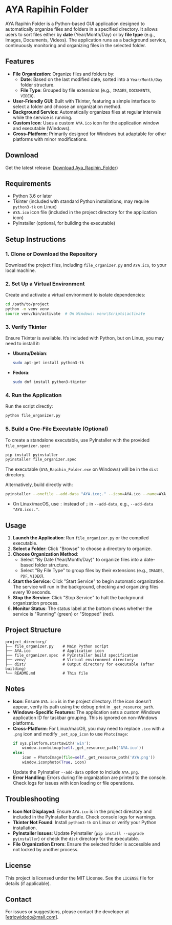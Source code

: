 # AYA Rapihin Folder

AYA Rapihin Folder is a Python-based GUI application designed to automatically organize files and folders in a specified directory. It allows users to sort files either by **date** (Year/Month/Day) or by **file type** (e.g., Images, Documents, Videos). The application runs as a background service, continuously monitoring and organizing files in the selected folder.

## Features
- **File Organization**: Organize files and folders by:
  - **Date**: Based on the last modified date, sorted into a `Year/Month/Day` folder structure.
  - **File Type**: Grouped by file extensions (e.g., `IMAGES`, `DOCUMENTS`, `VIDEO`).
- **User-Friendly GUI**: Built with Tkinter, featuring a simple interface to select a folder and choose an organization method.
- **Background Service**: Automatically organizes files at regular intervals while the service is running.
- **Custom Icon**: Uses a custom `AYA.ico` icon for the application window and executable (Windows).
- **Cross-Platform**: Primarily designed for Windows but adaptable for other platforms with minor modifications.
  
## Download
Get the latest release: [Download Aya_Rapihin_Folder](https://www.mediafire.com/file/kwjgtdmd19usnam/AYA_Rapihin_Folder.exe/file))

## Requirements
- Python 3.6 or later
- Tkinter (included with standard Python installations; may require `python3-tk` on Linux)
- `AYA.ico` icon file (included in the project directory for the application icon)
- PyInstaller (optional, for building the executable)

## Setup Instructions

### 1. Clone or Download the Repository
Download the project files, including `file_organizer.py` and `AYA.ico`, to your local machine.

### 2. Set Up a Virtual Environment
Create and activate a virtual environment to isolate dependencies:
```bash
cd /path/to/project
python -m venv venv
source venv/bin/activate  # On Windows: venv\Scripts\activate
```

### 3. Verify Tkinter
Ensure Tkinter is available. It’s included with Python, but on Linux, you may need to install it:
- **Ubuntu/Debian**:
  ```bash
  sudo apt-get install python3-tk
  ```
- **Fedora**:
  ```bash
  sudo dnf install python3-tkinter
  ```

### 4. Run the Application
Run the script directly:
```bash
python file_organizer.py
```

### 5. Build a One-File Executable (Optional)
To create a standalone executable, use PyInstaller with the provided `file_organizer.spec`:
```bash
pip install pyinstaller
pyinstaller file_organizer.spec
```
The executable (`AYA_Rapihin_Folder.exe` on Windows) will be in the `dist` directory.

Alternatively, build directly with:
```bash
pyinstaller --onefile --add-data "AYA.ico;." --icon=AYA.ico --name=AYA_Rapihin_Folder --noconsole file_organizer.py
```
- On Linux/macOS, use `:` instead of `;` in `--add-data`, e.g., `--add-data "AYA.ico:."`.

## Usage
1. **Launch the Application**: Run `file_organizer.py` or the compiled executable.
2. **Select a Folder**: Click "Browse" to choose a directory to organize.
3. **Choose Organization Method**:
   - Select "By Date (Year/Month/Day)" to organize files into a date-based folder structure.
   - Select "By File Type" to group files by their extensions (e.g., `IMAGES`, `PDF`, `VIDEO`).
4. **Start the Service**: Click "Start Service" to begin automatic organization. The service will run in the background, checking and organizing files every 10 seconds.
5. **Stop the Service**: Click "Stop Service" to halt the background organization process.
6. **Monitor Status**: The status label at the bottom shows whether the service is "Running" (green) or "Stopped" (red).

## Project Structure
```
project_directory/
├── file_organizer.py    # Main Python script
├── AYA.ico              # Application icon
├── file_organizer.spec  # PyInstaller build specification
├── venv/                # Virtual environment directory
├── dist/                # Output directory for executable (after building)
└── README.md            # This file
```

## Notes
- **Icon**: Ensure `AYA.ico` is in the project directory. If the icon doesn’t appear, verify its path using the debug print in `_get_resource_path`.
- **Windows-Specific Features**: The application sets a custom Windows application ID for taskbar grouping. This is ignored on non-Windows platforms.
- **Cross-Platform**: For Linux/macOS, you may need to replace `.ico` with a `.png` icon and modify `_set_app_icon` to use `PhotoImage`:
  ```python
  if sys.platform.startswith('win'):
      window.iconbitmap(self._get_resource_path('AYA.ico'))
  else:
      icon = PhotoImage(file=self._get_resource_path('AYA.png'))
      window.iconphoto(True, icon)
  ```
  Update the PyInstaller `--add-data` option to include `AYA.png`.
- **Error Handling**: Errors during file organization are printed to the console. Check logs for issues with icon loading or file operations.

## Troubleshooting
- **Icon Not Displayed**: Ensure `AYA.ico` is in the project directory and included in the PyInstaller bundle. Check console logs for warnings.
- **Tkinter Not Found**: Install `python3-tk` on Linux or verify your Python installation.
- **PyInstaller Issues**: Update PyInstaller (`pip install --upgrade pyinstaller`) or check the `dist` directory for the executable.
- **File Organization Errors**: Ensure the selected folder is accessible and not locked by another process.

## License
This project is licensed under the MIT License. See the `LICENSE` file for details (if applicable).

## Contact
For issues or suggestions, please contact the developer at [etriowidodo@mail.com].
